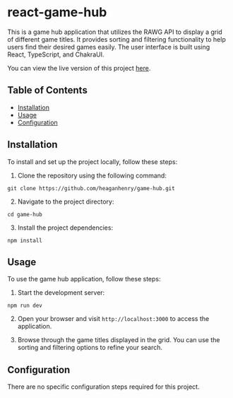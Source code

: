 # react-game-hub 

This is a game hub application that utilizes the RAWG API to display a grid of different game titles. It provides sorting and filtering functionality to help users find their desired games easily. The user interface is built using React, TypeScript, and ChakraUI.

You can view the live version of this project [here](https://react-game-hub-gamma.vercel.app/).

## Table of Contents
- [Installation](#installation)
- [Usage](#usage)
- [Configuration](#configuration)


## Installation
To install and set up the project locally, follow these steps:

1. Clone the repository using the following command:
```
git clone https://github.com/heaganhenry/game-hub.git
```

2. Navigate to the project directory:
```
cd game-hub
```

3. Install the project dependencies:
```
npm install
```


## Usage
To use the game hub application, follow these steps:

1. Start the development server:
```
npm run dev
```

2. Open your browser and visit `http://localhost:3000` to access the application.

3. Browse through the game titles displayed in the grid. You can use the sorting and filtering options to refine your search.


## Configuration
There are no specific configuration steps required for this project.
